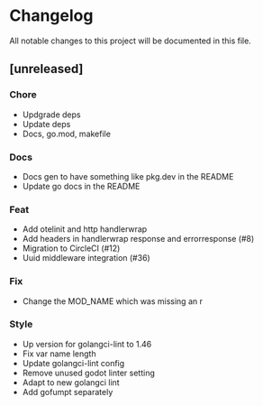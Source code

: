 # Changelog

All notable changes to this project will be documented in this file.

## [unreleased]

### Chore

- Updgrade deps
- Update deps
- Docs, go.mod, makefile

### Docs

- Docs gen to have something like pkg.dev in the README
- Update go docs in the README

### Feat

- Add otelinit and http handlerwrap
- Add headers in handlerwrap response and errorresponse (#8)
- Migration to CircleCI (#12)
- Uuid middleware integration (#36)

### Fix

- Change the MOD_NAME which was missing an r

### Style

- Up version for golangci-lint to 1.46
- Fix var name length
- Update golangci-lint config
- Remove unused godot linter setting
- Adapt to new golangci lint
- Add gofumpt separately

<!-- generated by git-cliff -->
